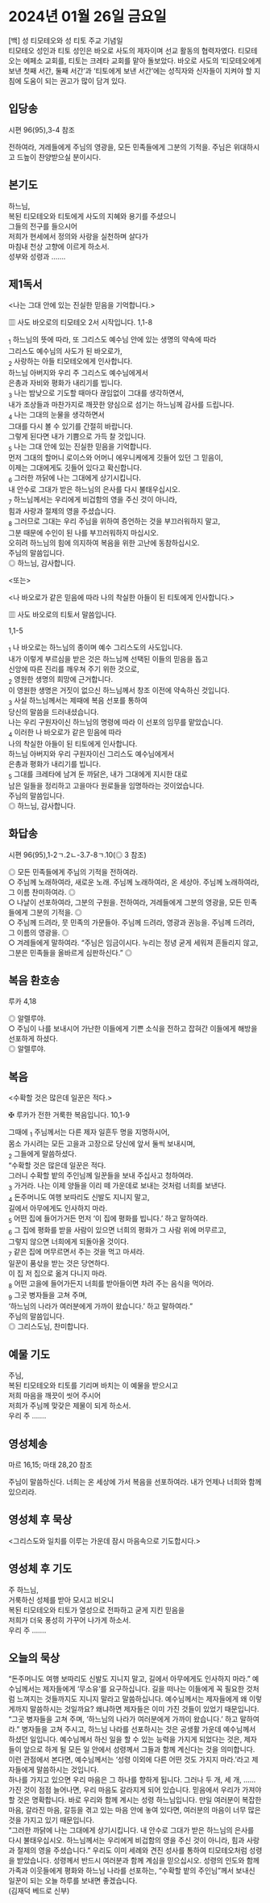 # 2024년 01월 26일 금요일

[백] 성 티모테오와 성 티토 주교 기념일  
티모테오 성인과 티토 성인은 바오로 사도의 제자이며 선교 활동의 협력자였다. 티모테오는 에페소 교회를, 티토는 크레타 교회를 맡아 돌보았다. 바오로 사도의 ‘티모테오에게 보낸 첫째 서간, 둘째 서간’과 ‘티토에게 보낸 서간’에는 성직자와 신자들이 지켜야 할 지침에 도움이 되는 권고가 많이 담겨 있다.


## 입당송

시편 96(95),3-4 참조

전하여라, 겨레들에게 주님의 영광을, 모든 민족들에게 그분의 기적을. 주님은 위대하시고 드높이 찬양받으실 분이시다.  
  
## 본기도

하느님,  
복된 티모테오와 티토에게 사도의 지혜와 용기를 주셨으니  
그들의 전구를 들으시어  
저희가 현세에서 정의와 사랑을 실천하며 살다가  
마침내 천상 고향에 이르게 하소서.  
성부와 성령과 …….  
  
## 제1독서

<나는 그대 안에 있는 진실한 믿음을 기억합니다.>

▥ 사도 바오로의 티모테오 2서 시작입니다. 1,1-8

<sub>1</sub> 하느님의 뜻에 따라, 또 그리스도 예수님 안에 있는 생명의 약속에 따라  
그리스도 예수님의 사도가 된 바오로가,  
<sub>2</sub> 사랑하는 아들 티모테오에게 인사합니다.  
하느님 아버지와 우리 주 그리스도 예수님에게서  
은총과 자비와 평화가 내리기를 빕니다.  
<sub>3</sub> 나는 밤낮으로 기도할 때마다 끊임없이 그대를 생각하면서,  
내가 조상들과 마찬가지로 깨끗한 양심으로 섬기는 하느님께 감사를 드립니다.  
<sub>4</sub> 나는 그대의 눈물을 생각하면서  
그대를 다시 볼 수 있기를 간절히 바랍니다.  
그렇게 된다면 내가 기쁨으로 가득 찰 것입니다.  
<sub>5</sub> 나는 그대 안에 있는 진실한 믿음을 기억합니다.  
먼저 그대의 할머니 로이스와 어머니 에우니케에게 깃들어 있던 그 믿음이,  
이제는 그대에게도 깃들어 있다고 확신합니다.  
<sub>6</sub> 그러한 까닭에 나는 그대에게 상기시킵니다.  
내 안수로 그대가 받은 하느님의 은사를 다시 불태우십시오.  
<sub>7</sub> 하느님께서는 우리에게 비겁함의 영을 주신 것이 아니라,  
힘과 사랑과 절제의 영을 주셨습니다.  
<sub>8</sub> 그러므로 그대는 우리 주님을 위하여 증언하는 것을 부끄러워하지 말고,  
그분 때문에 수인이 된 나를 부끄러워하지 마십시오.  
오히려 하느님의 힘에 의지하여 복음을 위한 고난에 동참하십시오.  
주님의 말씀입니다.  
◎ 하느님, 감사합니다.  
  
<또는>  
  
<나 바오로가 같은 믿음에 따라 나의 착실한 아들이 된 티토에게 인사합니다.>  
  
  
▥ 사도 바오로의 티토서 말씀입니다.  
  
  
1,1-5  
  
<sub>1</sub> 나 바오로는 하느님의 종이며 예수 그리스도의 사도입니다.  
내가 이렇게 부르심을 받은 것은 하느님께 선택된 이들의 믿음을 돕고  
신앙에 따른 진리를 깨우쳐 주기 위한 것으로,  
<sub>2</sub> 영원한 생명의 희망에 근거합니다.  
이 영원한 생명은 거짓이 없으신 하느님께서 창조 이전에 약속하신 것입니다.  
<sub>3</sub> 사실 하느님께서는 제때에 복음 선포를 통하여  
당신의 말씀을 드러내셨습니다.  
나는 우리 구원자이신 하느님의 명령에 따라 이 선포의 임무를 맡았습니다.  
<sub>4</sub> 이러한 나 바오로가 같은 믿음에 따라  
나의 착실한 아들이 된 티토에게 인사합니다.  
하느님 아버지와 우리 구원자이신 그리스도 예수님에게서  
은총과 평화가 내리기를 빕니다.  
<sub>5</sub> 그대를 크레타에 남겨 둔 까닭은, 내가 그대에게 지시한 대로  
남은 일들을 정리하고 고을마다 원로들을 임명하라는 것이었습니다.  
주님의 말씀입니다.  
◎ 하느님, 감사합니다.  
## 화답송

시편 96(95),1-2ㄱ.2ㄴ-3.7-8ㄱ.10(◎ 3 참조)

◎ 모든 민족들에게 주님의 기적을 전하여라.  
○ 주님께 노래하여라, 새로운 노래. 주님께 노래하여라, 온 세상아. 주님께 노래하여라, 그 이름 찬미하여라. ◎  
○ 나날이 선포하여라, 그분의 구원을. 전하여라, 겨레들에게 그분의 영광을, 모든 민족들에게 그분의 기적을. ◎  
○ 주님께 드려라, 뭇 민족의 가문들아. 주님께 드려라, 영광과 권능을. 주님께 드려라, 그 이름의 영광을. ◎  
○ 겨레들에게 말하여라. “주님은 임금이시다. 누리는 정녕 굳게 세워져 흔들리지 않고, 그분은 민족들을 올바르게 심판하신다.” ◎  
  
## 복음 환호송

루카 4,18

◎ 알렐루야.  
○ 주님이 나를 보내시어 가난한 이들에게 기쁜 소식을 전하고 잡혀간 이들에게 해방을 선포하게 하셨다.  
◎ 알렐루야.  
  
## 복음

<수확할 것은 많은데 일꾼은 적다.>

✠ 루카가 전한 거룩한 복음입니다. 10,1-9

그때에 <sub>1</sub> 주님께서는 다른 제자 일흔두 명을 지명하시어,  
몸소 가시려는 모든 고을과 고장으로 당신에 앞서 둘씩 보내시며,  
<sub>2</sub> 그들에게 말씀하셨다.  
“수확할 것은 많은데 일꾼은 적다.  
그러니 수확할 밭의 주인님께 일꾼들을 보내 주십사고 청하여라.  
<sub>3</sub> 가거라. 나는 이제 양들을 이리 떼 가운데로 보내는 것처럼 너희를 보낸다.  
<sub>4</sub> 돈주머니도 여행 보따리도 신발도 지니지 말고,  
길에서 아무에게도 인사하지 마라.  
<sub>5</sub> 어떤 집에 들어가거든 먼저 ‘이 집에 평화를 빕니다.’ 하고 말하여라.  
<sub>6</sub> 그 집에 평화를 받을 사람이 있으면 너희의 평화가 그 사람 위에 머무르고,  
그렇지 않으면 너희에게 되돌아올 것이다.  
<sub>7</sub> 같은 집에 머무르면서 주는 것을 먹고 마셔라.  
일꾼이 품삯을 받는 것은 당연하다.  
이 집 저 집으로 옮겨 다니지 마라.  
<sub>8</sub> 어떤 고을에 들어가든지 너희를 받아들이면 차려 주는 음식을 먹어라.  
<sub>9</sub> 그곳 병자들을 고쳐 주며,  
‘하느님의 나라가 여러분에게 가까이 왔습니다.’ 하고 말하여라.”  
주님의 말씀입니다.  
◎ 그리스도님, 찬미합니다.  
  
## 예물 기도

주님,  
복된 티모테오와 티토를 기리며 바치는 이 예물을 받으시고  
저희 마음을 깨끗이 씻어 주시어  
저희가 주님께 맞갖은 제물이 되게 하소서.  
우리 주 …….  
  
## 영성체송

마르 16,15; 마태 28,20 참조

주님이 말씀하신다. 너희는 온 세상에 가서 복음을 선포하여라. 내가 언제나 너희와 함께 있으리라.  
  
## 영성체 후 묵상

<그리스도와 일치를 이루는 가운데 잠시 마음속으로 기도합시다.>  
## 영성체 후 기도

주 하느님,  
거룩하신 성체를 받아 모시고 비오니  
복된 티모테오와 티토가 열성으로 전파하고 굳게 지킨 믿음을  
저희가 더욱 풍성히 가꾸어 나가게 하소서.  
우리 주 …….  
  
## 오늘의 묵상

“돈주머니도 여행 보따리도 신발도 지니지 말고, 길에서 아무에게도 인사하지 마라.” 예수님께서는 제자들에게 ‘무소유’를 요구하십니다. 길을 떠나는 이들에게 꼭 필요한 것처럼 느껴지는 것들까지도 지니지 말라고 말씀하십니다. 예수님께서는 제자들에게 왜 이렇게까지 말씀하시는 것일까요? 왜냐하면 제자들은 이미 가진 것들이 있었기 때문입니다. “그곳 병자들을 고쳐 주며, ‘하느님의 나라가 여러분에게 가까이 왔습니다.’ 하고 말하여라.” 병자들을 고쳐 주시고, 하느님 나라를 선포하시는 것은 공생활 가운데 예수님께서 하셨던 일입니다. 예수님께서 하신 일을 할 수 있는 능력을 가지게 되었다는 것은, 제자들이 앞으로 하게 될 모든 일 안에서 성령께서 그들과 함께 계신다는 것을 의미합니다. 이런 관점에서 본다면, 예수님께서는 ‘성령 이외에 다른 어떤 것도 가지지 마라.’라고 제자들에게 말씀하시는 것입니다.  
하나를 가지고 있으면 우리 마음은 그 하나를 향하게 됩니다. 그러나 두 개, 세 개, …… 가진 것이 점점 늘어나면, 우리 마음도 갈라지게 되어 있습니다. 믿음에서 우리가 가져야 할 것은 명확합니다. 바로 우리와 함께 계시는 성령 하느님입니다. 만일 여러분이 복잡한 마음, 갈라진 마음, 갈등을 겪고 있는 마음 안에 놓여 있다면, 여러분의 마음이 너무 많은 것을 가지고 있기 때문입니다.  
“그러한 까닭에 나는 그대에게 상기시킵니다. 내 안수로 그대가 받은 하느님의 은사를 다시 불태우십시오. 하느님께서는 우리에게 비겁함의 영을 주신 것이 아니라, 힘과 사랑과 절제의 영을 주셨습니다.” 우리도 이미 세례와 견진 성사를 통하여 티모테오처럼 성령을 받았습니다. 성령께서 반드시 여러분과 함께 계심을 믿으십시오. 성령의 인도와 함께 가족과 이웃들에게 평화와 하느님 나라를 선포하는, “수확할 밭의 주인님”께서 보내신 일꾼이 되는 오늘 하루를 보내면 좋겠습니다.  
(김재덕 베드로 신부)